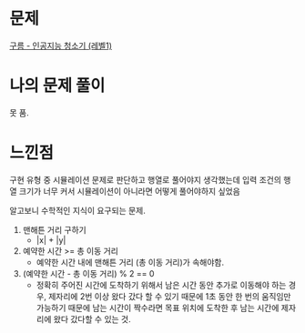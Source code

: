 
# 문제
[구름 - 인공지능 청소기 (레벨1)](https://level.goorm.io/exam/43068/1a-%EC%9D%B8%EA%B3%B5%EC%A7%80%EB%8A%A5-%EC%B2%AD%EC%86%8C%EA%B8%B0/quiz/1)


# 나의 문제 풀이
못 품.

# 느낀점
구현 유형 중 시뮬레이션 문제로 판단하고 행열로 풀어야지 생각했는데 
입력 조건의 행열 크기가 너무 커서 시뮬레이션이 아니라면 어떻게 풀어야하지 싶었음

알고보니 수학적인 지식이 요구되는 문제. 
1. 맨해튼 거리 구하기
   - |x| + |y|
2. 예약한 시간 >= 총 이동 거리
    - 예약한 시간 내에 맨해튼 거리 (총 이동 거리)가 속해야함.
3. (예약한 시간 - 총 이동 거리) % 2 == 0
   - 정확히 주어진 시간에 도착하기 위해서 남은 시간 동안 추가로 이동해야 하는 경우, 제자리에 2번 이상 왔다 갔다 할 수 있기 때문에 
   1초 동안 한 번의 움직임만 가능하기 때문에 남는 시간이 짝수라면 목표 위치에 도착한 후 남는 시간에 제자리에 왔다 갔다할 수 있는 것.
